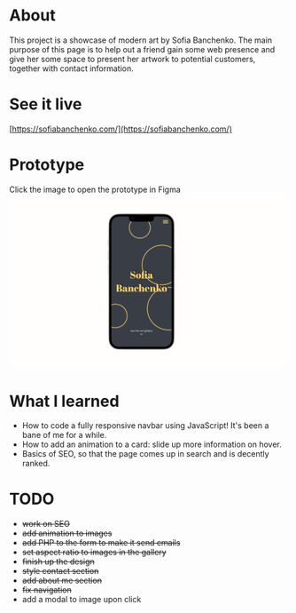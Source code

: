 # About
This project is a showcase of modern art by Sofia Banchenko. The main purpose of this page is to help out a friend gain some web presence and give her some space to present her artwork to potential customers, together with contact information.

# See it live
[https://sofiabanchenko.com/](https://sofiabanchenko.com/)


# Prototype
Click the image to open the prototype in Figma
[![](https://github.com/WitchDevelops/Artgallery-Sofia-Banchenko/blob/main/protype/prototype-iPhone.png)](https://www.figma.com/proto/TcsRJoR5cuPde1ZqHdur8f/Sofia's-art?node-id=1-2&scaling=scale-down&page-id=0%3A1&starting-point-node-id=1%3A2)

# What I learned
* How to code a fully responsive navbar using JavaScript! It's been a bane of me for a while.
* How to add an animation to a card: slide up more information on hover.
* Basics of SEO, so that the page comes up in search and is decently ranked.

# TODO
* ~~work on SEO~~
* ~~add animation to images~~
* ~~add PHP to the form to make it send emails~~
* ~~set aspect ratio to images in the gallery~~
* ~~finish up the design~~
* ~~style contact section~~
* ~~add about me section~~
* ~~fix navigation~~
* add a modal to image upon click
